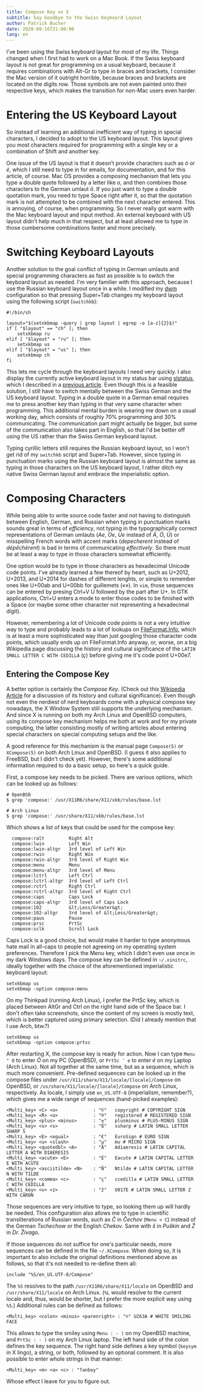```yaml
---
title: Compose Key on X
subtitle: Say Goodbye to the Swiss Keyboard Layout
author: Patrick Bucher
date: 2020-09-16T21:00:00
lang: en
---
```


I've been using the Swiss keyboard layout for most of my life. Things changed
when I first had to work on a Mac Book. If the Swiss keyboard layout is not
great for programming on a usual keyboard, because it requires combinations with
Alt-Gr to type in braces and brackets, I consider the Mac version of it outright
horrible, because braces and brackets are located on the digits row. Those
symbols are not even painted onto their respective keys, which makes the
transition for non-Mac users even harder.

# Entering the US Keyboard Layout

So instead of learning an additional inefficient way of typing in special
characters, I decided to adopt to the US keyboard layout. This layout gives you
most characters required for programming with a single key or a combination of
Shift and another key.

One issue of the US layout is that it doesn't provide characters such as _ö_ or
_é_, which I still need to type in for emails, for documentation, and for this
article, of course. Mac OS provides a composing mechanism that lets you type a
double quote followed by a letter like _o_, and then combines those characters
to the German umlaut _ö_.  If you just want to type a double quotation mark,
you need to type Space right after it, so that the quotation mark is not
attempted to be combined with the next character entered. This is annoying, of
course, when programming. So I never really got warm with the Mac keyboard
layout and input method. An external keyboard with US layout didn't help much
in that respect, but at least allowed me to type in those cumbersome
combinations faster and more precisely.

# Switching Keyboard Layouts

Another solution to the goal conflict of typing in German umlauts and special
programming characters as fast as possible is to switch the keyboard layout as
needed. I'm very familier with this approach, because I use the Russian keyboard
layout once in a while. I modified my [dwm](http://dwm.suckless.org/)
configuration so that pressing Super+Tab changes my keyboard layout using the
following script (`switchkb`):

    #!/bin/sh

    layout="$(setxkbmap -query | grep layout | egrep -o [a-z]{2}$)"
    if [ "$layout" == "ch" ]; then
        setxkbmap ru
    elif [ "$layout" = "ru" ]; then
        setxkbmap us 
    elif [ "$layout" = "us" ]; then
        setxkbmap ch
    fi

This lets me cycle through the keyboard layouts I need very quickly. I also
display the currently active keyboard layout in my status bar using
[slstatus](http://tools.suckless.org/slstatus/), which I described in a
[previous
article](https://paedubucher.ch/articles/2020-09-05-openbsd-on-the-desktop-part-i.html).
Even though this is a feasible solution, I still have to switch mentally between
the Swiss German and the US keyboard layout. Typing in a double quote in a German
email requires me to press another key than typing in that very same character
when programming. This additional mental burden is wearing me down on a usual
working day, which consists of roughly 70% programming and 30% communicating.
The communication part might actually be bigger, but some of the communication
also takes part in English, so that I'd be better off using the US rather than
the Swiss German keyboard layout.

Typing cyrillic letters still requires the Russian keyboard layout, so I won't
get rid of my `switchkb` script and Super+Tab. However, since typing in
punctuation marks using the Russian keyboard layout is almost the same as
typing in those characters on the US keyboard layout, I rather ditch my native
Swiss German layout and embrace the imperialistic option.

# Composing Characters

While being able to write source code faster and not having to distinguish
between English, German, and Russian when typing in punctuation marks sounds
great in terms of _efficiency_, not typing in the typographically correct
representations of German umlauts (_Ae_, _Oe_, _Ue_ instead of _Ä_, _Ö_, _Ü_)
or misspelling French words with accent marks (_depecherent_ instead of
_dépêchèrent_) is bad in terms of communicating _effectively_. So there must be
at least a way to type in those characters somewhat efficiently.

One option would be to type in those characters as hexadecimal Unicode code
points.  I've already learned a few thereof by heart, such as U+2012, U+2013,
and U+2014 for dashes of different lenghts, or simple to remember ones like
U+00ab and U+00bb for guillemets (_«»_). In `vim`, those sequences can be
entered by presing Ctrl+V U followed by the part after U+. In GTK applications,
Ctrl+U enters a mode to enter those codes to be finished with a Space (or maybe
some other character not representing a hexadecimal digit).

However, remembering a lot of Unicode code points is not a very intuitive way
to type and probably leads to a lot of lookups on
[FileFormat.Info](https://www.fileformat.info), which is at least a more
sophisticated way than just googling those character code points, which usually
ends up on FileFormat.Info anyway, or, worse, on a big Wikipedia page
discussing the history and cultural significance of the `LATIN SMALL LETTER C
WITH CEDILLA` (_ç_) before giving me it's code point U+00e7.

## Entering the Compose Key

A better option is certainly the _Compose Key_. (Check out this [Wikipedia
Article](https://en.wikipedia.org/wiki/Compose_key) for a discussion of its
history and cultural significance). Even though not even the nerdiest of nerd
keyboards come with a physical compose key nowadays, the X Window System still
supports the underlying mechanism. And since X is running on both my Arch Linux
and OpenBSD computers, using its compose key mechanism helps me both at work
and for my private computing, the latter consisting mostly of writing articles
about entering special characters on special computing setups and the like.

A good reference for this mechanism is the manual page `Compose(5)` or
`XCompose(5)` on both Arch Linux and OpenBSD. (I guess it also applies to
FreeBSD, but I didn't check yet). However, there's some additional information
required to do a basic setup, so here's a quick guide.

First, a compose key needs to be picked. There are various options, which can be
looked up as follows:

    # OpenBSD
    $ grep 'compose:' /usr/X11R6/share/X11/xkb/rules/base.lst

    # Arch Linux
    $ grep 'compose:' /usr/share/X11/xkb/rules/base.lst

Which shows a list of keys that could be used for the compose key:

      compose:ralt         Right Alt
      compose:lwin         Left Win
      compose:lwin-altgr   3rd level of Left Win
      compose:rwin         Right Win
      compose:rwin-altgr   3rd level of Right Win
      compose:menu         Menu
      compose:menu-altgr   3rd level of Menu
      compose:lctrl        Left Ctrl
      compose:lctrl-altgr  3rd level of Left Ctrl
      compose:rctrl        Right Ctrl
      compose:rctrl-altgr  3rd level of Right Ctrl
      compose:caps         Caps Lock
      compose:caps-altgr   3rd level of Caps Lock
      compose:102          &lt;Less/Greater&gt;
      compose:102-altgr    3rd level of &lt;Less/Greater&gt;
      compose:paus         Pause
      compose:prsc         PrtSc
      compose:sclk         Scroll Lock

Caps Lock is a good choice, but would make it harder to type anonymous hate mail
in all-caps to people not agreeing on my operating system preferences.
Therefore I pick the Menu key, which I didn't even use once in my dark Windows
days. The compose key can be defined in `~/.xinitrc`, ideally together with the
choice of the aforementioned imperialistic keyboard layout:

    setxkbmap us
    setxkbmap -option compose:menu

On my Thinkpad (running Arch Linux), I prefer the PrtSc key, which is placed
between AltGr and Ctrl on the right hand side of the Space bar. I don't often
take screenshots, since the content of my screen is mostly text, which is
better captured using primary selection. (Did I already mention that I use
Arch, btw.?)

    setxkbmap us
    setxkbmap -option compose:prtsc

After restarting X, the compose key is ready for action. Now I can type `Menu "
O` to enter _Ö_ on my PC (OpenBSD), or `PrtSc ' e` to enter _é_ on my Laptop
(Arch Linux). Not all together at the same time, but as a sequence, which is
much more convenient.  Pre-defined sequences can be looked up in the compose
files under `/usr/X11/share/X11/locale/[locale]/Compose` on OpenBSD, or
`/us/share/X11/locale/[locale]/Compose` on Arch Linux, respectively. As locale,
I simply use `en_US.UTF-8` (imperialism, remember?), which gives me a wide
range of sequences (hand-picked examples):

    <Multi_key> <C> <o> 			: "©"   copyright # COPYRIGHT SIGN
    <Multi_key> <R> <o> 			: "®"   registered # REGISTERED SIGN
    <Multi_key> <plus> <minus>     	: "±"   plusminus # PLUS-MINUS SIGN
    <Multi_key> <s> <s>            	: "ß"   ssharp # LATIN SMALL LETTER SHARP S
    <Multi_key> <E> <equal>        	: "€"   EuroSign # EURO SIGN
    <Multi_key> <u> <slash> 		: "µ"   mu # MICRO SIGN
    <Multi_key> <quotedbl> <A>     	: "Ä"   Adiaeresis # LATIN CAPITAL LETTER A WITH DIAERESIS
    <Multi_key> <acute> <E>        	: "É"   Eacute # LATIN CAPITAL LETTER E WITH ACUTE
    <Multi_key> <asciitilde> <N>   	: "Ñ"   Ntilde # LATIN CAPITAL LETTER N WITH TILDE
    <Multi_key> <comma> <c>        	: "ç"   ccedilla # LATIN SMALL LETTER C WITH CEDILLA
    <Multi_key> <v> <z> 			: "ž"   U017E # LATIN SMALL LETTER Z WITH CARON

Those sequences are very intuitive to type, so looking them up will hardly be
needed. This configuration also allows me to type in scientific
transliterations of Russian words, such as _Č_ in _Čechov_ (`Menu < C`) instead
of the German _Tschechow_ or the English _Chekov_. Same with _š_ in _Puškin_
and _Ž_ in _Dr. Živago_.

If those sequences do not suffice for one's particular needs, more sequences can
be defined in the file `~/.XCompose`. When doing so, it is important to also
include the original definitions mentioned above as follows, so that it's not
needed to re-define them all:

    include "%S/en_US.UTF-8/Compose"

The `%S` resolves to the path `/usr/X11R6/share/X11/locale` on OpenBSD and
`/usr/share/X11/locale` on Arch Linux. (`%L` would resolve to the current
locale and, thus, would be shorter, but I prefer the more explicit way using
`%S`.) Additional rules can be defined as follows:

    <Multi_key> <colon> <minus> <parenright> : "☺" U263A # WHITE SMILING FACE

This allows to type the smiley using `Menu : - )` on my OpenBSD machine, and
`PrtSc : - )` on my Arch Linux laptop. The left hand side of the colon defines
the key sequence. The right hand side defines a key symbol (`keysym` in X
lingo), a string, or both, followed by an optional comment. It is also possible
to enter whole strings in that manner:

    <Multi_key> <m> <a> <c> : "fanboy"

Whose effect I leave for you to figure out.
